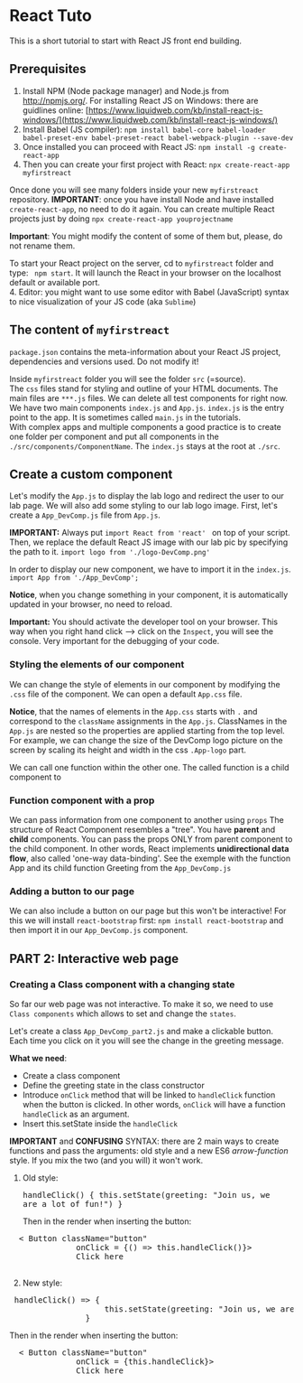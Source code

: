 # React Tuto

This is a short tutorial to start with React JS front end building. 

## Prerequisites

1. Install NPM (Node package manager) and Node.js from http://npmjs.org/. 
For installing React JS on Windows: there are guidlines online: [https://www.liquidweb.com/kb/install-react-js-windows/](https://www.liquidweb.com/kb/install-react-js-windows/) 
3. Install Babel (JS compiler): ``npm install babel-core babel-loader babel-preset-env babel-preset-react babel-webpack-plugin --save-dev``
4. Once installed you can proceed with React JS: 
``npm install -g create-react-app``
5. Then you can create your first project with React: ``npx create-react-app myfirstreact``

Once done you will see many folders inside your new ``myfirstreact`` repository. 
**IMPORTANT**: once you have install Node and have installed `create-react-app`, no need to do it again. You can create multiple React projects just by doing `npx create-react-app youprojectname`

**Important**: You might modify the content of some of them but, please, do not rename them. 

To start your React project on the server, cd to ``myfirstreact`` folder and type: `` npm start``. It will launch the React in your browser on the localhost default or available port.  
4. Editor: you might want to use some editor with Babel (JavaScript) syntax to nice visualization of your JS code (aka ``Sublime``)  

## The content of ``myfirstreact`` 
``package.json`` contains the meta-information about your React JS project, dependencies and versions used. Do not modify it! 

Inside ``myfirstreact`` folder you will see the folder ``src`` (=source).  
The `css` files stand for styling and outline of your HTML documents. The main files are ``***.js`` files. 
We can delete all test components for right now. 
We have two main components ``index.js`` and ``App.js``. ``index.js`` is the entry point to the app. It is sometimes called ``main.js`` in the tutorials.  
With complex apps and multiple components a good practice is to create one folder per component and put all components in the ``./src/components/ComponentName``. The ``index.js`` stays at the root at ``./src``. 

## Create a custom component 
Let's modify the ``App.js`` to display the lab logo and redirect the user to our lab page. We will also add some styling to our lab logo image.
First, let's create a ``App_DevComp.js`` file from ``App.js``. 

**IMPORTANT:** Always put ``import React from 'react' `` on top of your script. 
Then, we replace the default React JS image with our lab pic by specifying the path to it. 
``import logo from './logo-DevComp.png'``

In order to display our new component, we have to import it in the ``index.js``. 
``import App from './App_DevComp';``

**Notice**, when you change something in your component, it is automatically updated in your browser, no need to reload. 

**Important:** You should activate the developer tool on your browser. This way when you right hand click --> click on the `Inspect`, you will see the console. Very important for the debugging of your code. 

### Styling the elements  of our component ###
We can change the style of elements in our component by modifying the ``.css`` file of the component. 
We can open a default ``App.css`` file. 

**Notice**, that the names of elements in the ``App.css`` starts with `.` and correspond to the ``className`` assignments in the ``App.js``. ClassNames in the ``App.js`` are nested so the properties are applied starting from the top level. 
For example, we can change the size of the DevComp logo picture on the screen by scaling its height and width in the css ``.App-logo`` part. 

We can call one function within the other one. The called function is a child component to 

### Function component with a prop ###
We can pass information from one component to another using ``props`` 
The structure of React Component resembles a "tree". You have **parent** and **child** components. 
You can pass the props ONLY from parent component to the child component. In other words, React implements **unidirectional data flow**, also called 'one-way data-binding'.
See the exemple with the function App and its child function Greeting from the `App_DevComp.js`

### Adding a button to our page ###
We can also include a button on our page but this won't be interactive! 
For this we will install `react-bootstrap` first: 
`npm install react-bootstrap`
and then import it in our `App_DevComp.js` component.  

## PART 2:  Interactive web page 
### Creating a Class component with a changing state 
So far our web page was not interactive. 
To make it so, we need to use `Class components` which allows to set and change the `states`. 
 
Let's create a class `App_DevComp_part2.js` and make a clickable button. Each time you click on it you will see the change in the greeting message.  
 
**What we need**:
- Create a class component 
- Define the greeting state in the class constructor 
- Introduce `onClick` method that will be linked to `handleClick` function when the button is clicked. In other words, `onClick` will have a function `handleClick` as an argument.  
-  Insert this.setState inside the `handleClick`

**IMPORTANT** and **CONFUSING** SYNTAX: there are 2 main ways to create functions and pass the arguments: old style and a new ES6 *arrow-function* style. If you mix the two (and you will) it won't work.
1. Old style: 
				<pre>handleClick() {
					this.setState(greeting: "Join us, we are a lot of fun!")
				}
				</pre>
Then in the render when inserting the button: 
<pre>  < Button className="button"
	          onClick = {() => this.handleClick()}>
	          Click here
	        </Button>
</pre>
2. New style:  
<pre> handleClick() => {
					this.setState(greeting: "Join us, we are a lot of fun!")
				}
</pre>

Then in the render when inserting the button: 
<pre>  < Button className="button"
	          onClick = {this.handleClick}>
	          Click here
	        </Button>
</pre>
